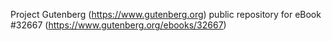 Project Gutenberg (https://www.gutenberg.org) public repository for eBook #32667 (https://www.gutenberg.org/ebooks/32667)
